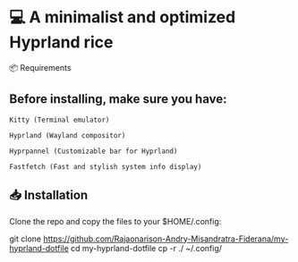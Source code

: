 # 💻 A minimalist and optimized Hyprland rice

📦 Requirements

## Before installing, make sure you have:
    Kitty (Terminal emulator)

    Hyprland (Wayland compositor)

    Hyprpannel (Customizable bar for Hyprland)

    Fastfetch (Fast and stylish system info display)

## 📥 Installation

Clone the repo and copy the files to your $HOME/.config:

git clone https://github.com/Rajaonarison-Andry-Misandratra-Fiderana/my-hyprland-dotfile
cd my-hyprland-dotfile
cp -r ./ ~/.config/  
